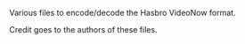 Various files to encode/decode the Hasbro VideoNow format.

Credit goes to the authors of these files.
